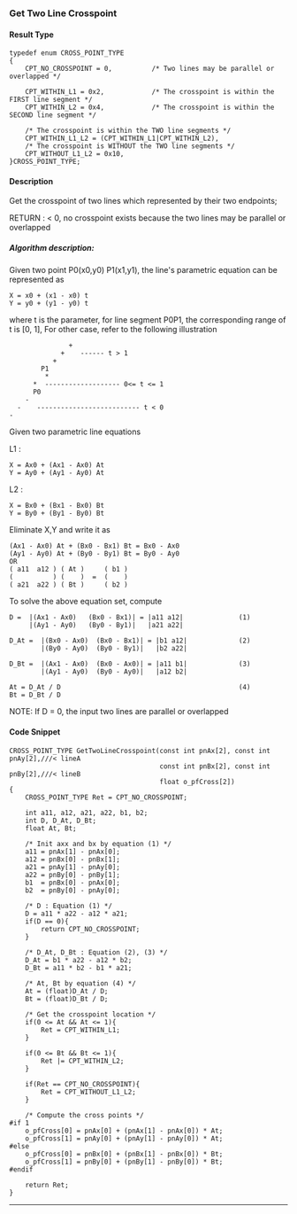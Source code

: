 ### Get Two Line Crosspoint

#### Result Type

```
typedef enum CROSS_POINT_TYPE
{
    CPT_NO_CROSSPOINT = 0,          /* Two lines may be parallel or overlapped */

    CPT_WITHIN_L1 = 0x2,            /* The crosspoint is within the FIRST line segment */
    CPT_WITHIN_L2 = 0x4,            /* The crosspoint is within the SECOND line segment */ 

    /* The crosspoint is within the TWO line segments */
    CPT_WITHIN_L1_L2 = (CPT_WITHIN_L1|CPT_WITHIN_L2),  
    /* The crosspoint is WITHOUT the TWO line segments */
    CPT_WITHOUT_L1_L2 = 0x10,  
}CROSS_POINT_TYPE;
```

#### Description

Get the crosspoint of two lines which represented by their two endpoints;

RETURN : < 0, no crosspoint exists because the two lines may be parallel or overlapped

##### Algorithm description:

Given two point P0(x0,y0) P1(x1,y1), the line's parametric equation can be represented as
```
X = x0 + (x1 - x0) t
Y = y0 + (y1 - y0) t
```

where t is the parameter, for line segment P0P1, the corresponding range of t is [0, 1], For other case, refer to the following illustration
```
		       +
		     +    ------ t > 1
		   +
		P1
	     * 
	  *  ------------------- 0<= t <= 1 
      P0
    -
  -    -------------------------- t < 0
-
```

Given two parametric line equations

L1 : 
```
X = Ax0 + (Ax1 - Ax0) At 
Y = Ay0 + (Ay1 - Ay0) At
```

L2 : 
```
X = Bx0 + (Bx1 - Bx0) Bt 
Y = By0 + (By1 - By0) Bt
```

Eliminate X,Y and write it as
```
(Ax1 - Ax0) At + (Bx0 - Bx1) Bt = Bx0 - Ax0
(Ay1 - Ay0) At + (By0 - By1) Bt = By0 - Ay0
OR 
( a11  a12 ) ( At )     ( b1 )
(          ) (    )  =  (    )
( a21  a22 ) ( Bt )     ( b2 )
```

To solve the above equation set, compute

```
D =  |(Ax1 - Ax0)   (Bx0 - Bx1)| = |a11 a12|              (1)
     |(Ay1 - Ay0)   (By0 - By1)|   |a21 a22|         

D_At =  |(Bx0 - Ax0)  (Bx0 - Bx1)| = |b1 a12|             (2)
        |(By0 - Ay0)  (By0 - By1)|   |b2 a22|

D_Bt =  |(Ax1 - Ax0)  (Bx0 - Ax0)| = |a11 b1|             (3) 
        |(Ay1 - Ay0)  (By0 - Ay0)|   |a12 b2|

At = D_At / D                                             (4)
Bt = D_Bt / D
```

NOTE: If D = 0, the input two lines are parallel or overlapped

#### Code Snippet

```
CROSS_POINT_TYPE GetTwoLineCrosspoint(const int pnAx[2], const int pnAy[2],///< lineA
                                      const int pnBx[2], const int pnBy[2],///< lineB
                                      float o_pfCross[2])
{
    CROSS_POINT_TYPE Ret = CPT_NO_CROSSPOINT;

    int a11, a12, a21, a22, b1, b2;
    int D, D_At, D_Bt;
    float At, Bt;    

    /* Init axx and bx by equation (1) */
    a11 = pnAx[1] - pnAx[0];
    a12 = pnBx[0] - pnBx[1];    
    a21 = pnAy[1] - pnAy[0];
    a22 = pnBy[0] - pnBy[1];
    b1  = pnBx[0] - pnAx[0];
    b2  = pnBy[0] - pnAy[0];

    /* D : Equation (1) */
    D = a11 * a22 - a12 * a21;
    if(D == 0){
        return CPT_NO_CROSSPOINT;
    }

    /* D_At, D_Bt : Equation (2), (3) */
    D_At = b1 * a22 - a12 * b2;
    D_Bt = a11 * b2 - b1 * a21;

    /* At, Bt by equation (4) */
    At = (float)D_At / D;
    Bt = (float)D_Bt / D;

    /* Get the crosspoint location */
    if(0 <= At && At <= 1){    
        Ret = CPT_WITHIN_L1;
    }
    
    if(0 <= Bt && Bt <= 1){
        Ret |= CPT_WITHIN_L2;
    }
    
    if(Ret == CPT_NO_CROSSPOINT){
        Ret = CPT_WITHOUT_L1_L2;
    }

    /* Compute the cross points */
#if 1
    o_pfCross[0] = pnAx[0] + (pnAx[1] - pnAx[0]) * At;
    o_pfCross[1] = pnAy[0] + (pnAy[1] - pnAy[0]) * At;
#else
    o_pfCross[0] = pnBx[0] + (pnBx[1] - pnBx[0]) * Bt;
    o_pfCross[1] = pnBy[0] + (pnBy[1] - pnBy[0]) * Bt;
#endif

    return Ret;
}
```

---

